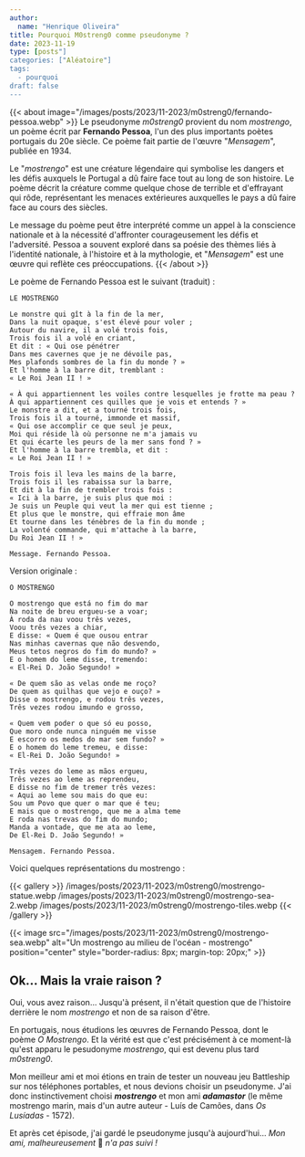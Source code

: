 ```yaml
---
author: 
  name: "Henrique Oliveira"
title: Pourquoi M0streng0 comme pseudonyme ?
date: 2023-11-19
type: [posts"]
categories: ["Aléatoire"]
tags:
  - pourquoi
draft: false
---
```

{{< about image="/images/posts/2023/11-2023/m0streng0/fernando-pessoa.webp" >}}
Le pseudonyme _m0streng0_ provient du nom _mostrengo_, un poème écrit par **Fernando Pessoa**, l'un des plus importants poètes portugais du 20e siècle. Ce poème fait partie de l'œuvre "_Mensagem_", publiée en 1934.

Le "_mostrengo_" est une créature légendaire qui symbolise les dangers et les défis auxquels le Portugal a dû faire face tout au long de son histoire. Le poème décrit la créature comme quelque chose de terrible et d'effrayant qui rôde, représentant les menaces extérieures auxquelles le pays a dû faire face au cours des siècles.

Le message du poème peut être interprété comme un appel à la conscience nationale et à la nécessité d'affronter courageusement les défis et l'adversité. Pessoa a souvent exploré dans sa poésie des thèmes liés à l'identité nationale, à l'histoire et à la mythologie, et "_Mensagem_" est une œuvre qui reflète ces préoccupations.
{{< /about >}}

Le poème de Fernando Pessoa est le suivant (traduit) :
```
LE MOSTRENGO

Le monstre qui gît à la fin de la mer,
Dans la nuit opaque, s'est élevé pour voler ;
Autour du navire, il a volé trois fois,
Trois fois il a volé en criant,
Et dit : « Qui ose pénétrer
Dans mes cavernes que je ne dévoile pas,
Mes plafonds sombres de la fin du monde ? »
Et l'homme à la barre dit, tremblant :
« Le Roi Jean II ! »

« À qui appartiennent les voiles contre lesquelles je frotte ma peau ?
À qui appartiennent ces quilles que je vois et entends ? »
Le monstre a dit, et a tourné trois fois,
Trois fois il a tourné, immonde et massif,
« Qui ose accomplir ce que seul je peux,
Moi qui réside là où personne ne m'a jamais vu
Et qui écarte les peurs de la mer sans fond ? »
Et l'homme à la barre trembla, et dit :
« Le Roi Jean II ! »

Trois fois il leva les mains de la barre,
Trois fois il les rabaissa sur la barre,
Et dit à la fin de trembler trois fois :
« Ici à la barre, je suis plus que moi :
Je suis un Peuple qui veut la mer qui est tienne ;
Et plus que le monstre, qui effraie mon âme
Et tourne dans les ténèbres de la fin du monde ;
La volonté commande, qui m'attache à la barre,
Du Roi Jean II ! »

Message. Fernando Pessoa.
```

Version originale :
```
O MOSTRENGO

O mostrengo que está no fim do mar
Na noite de breu ergueu-se a voar;
À roda da nau voou três vezes,
Voou três vezes a chiar,
E disse: « Quem é que ousou entrar
Nas minhas cavernas que não desvendo,
Meus tetos negros do fim do mundo? »
E o homem do leme disse, tremendo:
« El-Rei D. João Segundo! »

« De quem são as velas onde me roço?
De quem as quilhas que vejo e ouço? »
Disse o mostrengo, e rodou três vezes,
Três vezes rodou imundo e grosso,

« Quem vem poder o que só eu posso,
Que moro onde nunca ninguém me visse
E escorro os medos do mar sem fundo? »
E o homem do leme tremeu, e disse:
« El-Rei D. João Segundo! »

Três vezes do leme as mãos ergueu,
Três vezes ao leme as reprendeu,
E disse no fim de tremer três vezes:
« Aqui ao leme sou mais do que eu:
Sou um Povo que quer o mar que é teu;
E mais que o mostrengo, que me a alma teme
E roda nas trevas do fim do mundo;
Manda a vontade, que me ata ao leme,
De El-Rei D. João Segundo! »

Mensagem. Fernando Pessoa.
```

Voici quelques représentations du mostrengo :

{{< gallery >}}
/images/posts/2023/11-2023/m0streng0/mostrengo-statue.webp
/images/posts/2023/11-2023/m0streng0/mostrengo-sea-2.webp
/images/posts/2023/11-2023/m0streng0/mostrengo-tiles.webp
{{< /gallery >}}

{{< image src="/images/posts/2023/11-2023/m0streng0/mostrengo-sea.webp" alt="Un mostrengo au milieu de l'océan - mostrengo" position="center" style="border-radius: 8px; margin-top: 20px;" >}}

## Ok... Mais la vraie raison ?

Oui, vous avez raison... Jusqu'à présent, il n'était question que de l'histoire derrière le nom _mostrengo_ et non de sa raison d'être.

En portugais, nous étudions les œuvres de Fernando Pessoa, dont le poème _O Mostrengo_. Et la vérité est que c'est précisément à ce moment-là qu'est apparu le pesudonyme _mostrengo_, qui est devenu plus tard _m0streng0_.

Mon meilleur ami et moi étions en train de tester un nouveau jeu Battleship sur nos téléphones portables, et nous devions choisir un pseudonyme. J'ai donc instinctivement choisi **_mostrengo_** et mon ami **_adamastor_** (le même mostrengo marin, mais d'un autre auteur - Luís de Camões, dans _Os Lusíadas_ - 1572).

Et après cet épisode, j'ai gardé le pseudonyme jusqu'à aujourd'hui... _Mon ami, malheureusement_ :rofl: _n'a pas suivi !_